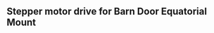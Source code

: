 Stepper motor drive for Barn Door Equatorial Mount
--------------------------------------------------
